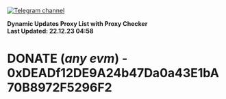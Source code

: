 [![Telegram channel](https://img.shields.io/endpoint?url=https://runkit.io/damiankrawczyk/telegram-badge/branches/master?url=https://t.me/n4z4v0d)](https://t.me/n4z4v0d) 

**Dynamic Updates Proxy List with Proxy Checker**  
**Last Updated: 22.12.23 04:58**

# DONATE (_any evm_) - 0xDEADf12DE9A24b47Da0a43E1bA70B8972F5296F2
